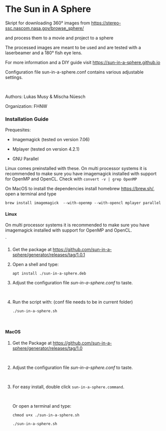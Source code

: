 

# **The Sun in A Sphere**



Skript for downloading 360° images from https://stereo-ssc.nascom.nasa.gov/browse_sphere/

and process them to a movie and project to a sphere

The processed images are meant to be used and are tested with a laserbeamer and  a 180° fish eye lens.

For more information and a DIY guide visit  https://sun-in-a-sphere.github.io

Configuration file sun-in-a-sphere.conf contains various adjustable settings.

​    

Authors: Lukas Musy & Mischa Nüesch

Organization: FHNW



### Installation Guide



Prequesites:

- Imagemagick (tested on version 7.06)

- Mplayer (tested on version 4.2.1)

- GNU Parallel

Linux comes preinstalled with these. On multi processor systems it is recommended to make sure you have imagemagick installed with support for OpenMP and OpenCL. Check with `convert -v | grep OpenMP`

On MacOS to install the dependencies install homebrew https://brew.sh/, open a terminal and type

`brew install imagemagick  --with-openmp --with-opencl mplayer parallel`



#### Linux

On multi processor systems it is recommended to make sure you have imagemagick installed with support for OpenMP and OpenCL.

`

1. Get the package at https://github.com/sun-in-a-sphere/generator/releases/tag/1.0.1

2. Open a shell and type:

   ``apt install ./sun-in-a-sphere.deb``



2. Adjust the configuration file *sun-in-a-sphere.conf*  to taste. 

   ​

3. Run the script with: (conf file needs to be in current folder)

    `./sun-in-a-sphere.sh`

   ​




  
    
    
#### MacOS

1. Get the Package at https://github.com/sun-in-a-sphere/generator/releases/tag/1.0 

   ​

2. Adjust the configuration file *sun-in-a-sphere.conf*  to taste. 

   ​

3. For easy install, double click  `sun-in-a-sphere.command`.

   ​

   Or open a terminal and type:

   `chmod u+x ./sun-in-a-sphere.sh`

   `./sun-in-a-sphere.sh`
